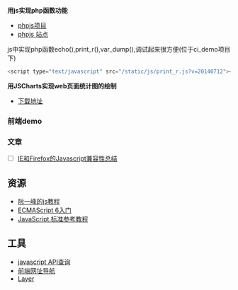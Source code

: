 **用js实现php函数功能**
* [phpjs项目](https://github.com/kvz/phpjs "用js实现php函数功能")
* [phpjs 站点](http://phpjs.org/)

js中实现php函数echo(),print_r(),var_dump(),调试起来很方便(位于ci_demo项目下)

```javascript
<script type="text/javascript" src="/static/js/print_r.js?v=20140712"></script>
```

**用JSCharts实现web页面统计图的绘制**
* [下载地址](http://www.jscharts.com/)

### 前端demo

### 文章
- [ ] [IE和Firefox的Javascript兼容性总结](http://www.w3cfuns.com/blog-5458045-5402779.html)

## 资源
* [阮一峰的js教程](https://github.com/ruanyf)
* [ECMAScript 6入门](http://es6.ruanyifeng.com/)
* [JavaScript 标准参考教程](http://javascript.ruanyifeng.com/)

## 工具
* [javascript API查询](http://www.javascripture.com/)
* [前端网址导航](http://sentsin.com/daohang/)
* [Layer](http://layer.layui.com/)

